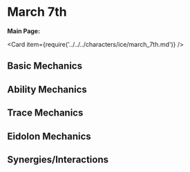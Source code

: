 # March 7th

**Main Page:**

<Card item={require('../../../characters/ice/march_7th.md')} />

## Basic Mechanics

## Ability Mechanics

## Trace Mechanics

## Eidolon Mechanics

## Synergies/Interactions
